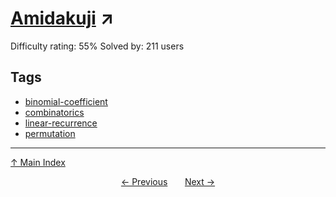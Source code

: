 # [Amidakuji](https://projecteuler.net/problem=837) ↗️

Difficulty rating: 55%
Solved by: 211 users
## Tags

- [binomial-coefficient](../tags/binomial-coefficient.md)
- [combinatorics](../tags/combinatorics.md)
- [linear-recurrence](../tags/linear-recurrence.md)
- [permutation](../tags/permutation.md)



---

[↑ Main Index](../README.md)


<div align=center><a href='836.md'>← Previous</a> &nbsp;&nbsp; &nbsp;&nbsp;  <a href='838.md'>Next →</a></div>
